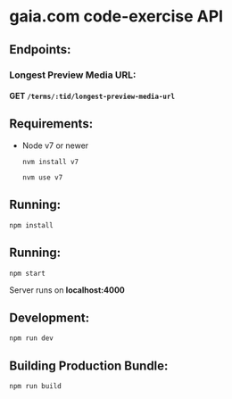 # gaia.com code-exercise API

## Endpoints:

### Longest Preview Media URL:
#### GET `/terms/:tid/longest-preview-media-url`

## Requirements:

- Node v7 or newer

	`nvm install v7`
	
	`nvm use v7`

## Running:

`npm install`

## Running:

`npm start`

Server runs on **localhost:4000**

## Development:

`npm run dev`

## Building Production Bundle:

`npm run build`
